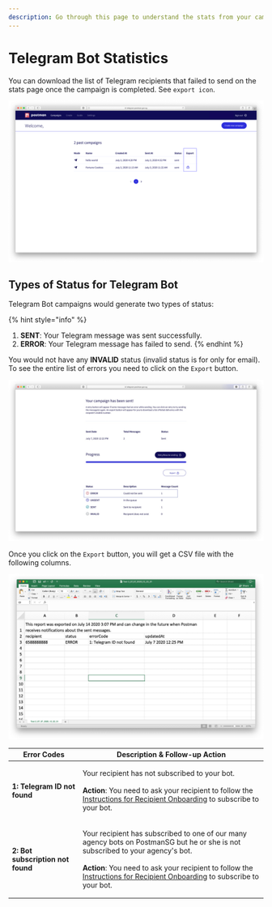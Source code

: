 ```yaml
---
description: Go through this page to understand the stats from your campaign.
---
```


# Telegram Bot Statistics

You can download the list of Telegram recipients that failed to send on the stats page once the campaign is completed. See `export icon`.

![](../../../.gitbook/assets/telegram-stat-export.png)

## Types of Status for Telegram Bot

Telegram Bot campaigns would generate two types of status:

{% hint style="info" %}
1. **SENT**: Your Telegram message was sent successfully.
2. **ERROR**: Your Telegram message has failed to send.
{% endhint %}

You would not have any **INVALID** status (invalid status is for only for email). To see the entire list of errors you need to click on the `Export` button.

![](<../../../.gitbook/assets/postman-telegram-stat-2 (1).jpg>)

Once you click on the `Export` button, you will get a CSV file with the following columns.

![](../../../.gitbook/assets/postman-telegram-stat.jpg)

| Error Codes                       | Description & Follow-up Action                                                                                                                                                                                                                                                                                                                                                              |
| --------------------------------- | ------------------------------------------------------------------------------------------------------------------------------------------------------------------------------------------------------------------------------------------------------------------------------------------------------------------------------------------------------------------------------------------- |
| **1: Telegram ID not found**      | <p>Your recipient has not subscribed to your bot.<br><br><strong>Action</strong>: You need to ask your recipient to follow the <a href="https://guide.postman.gov.sg/guide/quick-start/telegram-bot/instructions-recipient-telegram">Instructions for Recipient Onboarding</a> to subscribe to your bot.</p>                                                                                |
| **2: Bot subscription not found** | <p>Your recipient has subscribed to one of our many agency bots on PostmanSG but he or she is not subscribed to your agency's bot.<br><br><strong>Action</strong>: You need to ask your recipient to follow the <a href="https://guide.postman.gov.sg/guide/quick-start/telegram-bot/instructions-recipient-telegram">Instructions for Recipient Onboarding</a> to subscribe to your bot.</p> |
